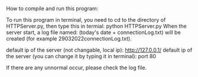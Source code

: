 How to compile and run this program:

To run this program in terminal, you need to cd to the directory of HTTPServer.py, then type this in termial: python HTTPServer.py 
When the server start, a log file named: (today's date + connectionLog.txt) will be created (for example 29032022connectionLog.txt).

default ip of the server (not changable, local ip): http://127.0.0.1/
default ip of the server (you can change it by typing it in terminal): port 80

If there are any unnormal occur, please check the log file.